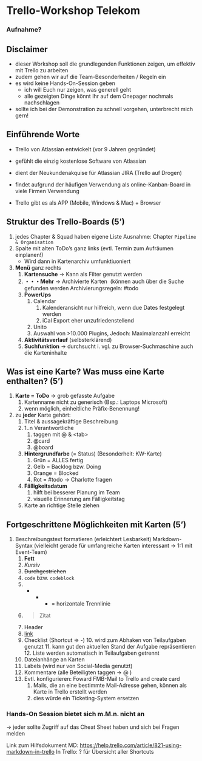 # Trello-Workshop Telekom

### Aufnahme?

## Disclaimer
 * dieser Workshop soll die grundlegenden Funktionen zeigen, um effektiv mit Trello zu arbeiten
 * zudem gehen wir auf die Team-Besonderheiten / Regeln ein
 * es wird keine Hands-On-Session geben
    * ich will Euch nur zeigen, was generell geht
    * alle gezeigten Dinge könnt Ihr auf dem Onepager nochmals nachschlagen
 * sollte ich bei der Demonstration zu schnell vorgehen, unterbrecht mich gern!

## Einführende Worte
 * Trello von Atlassian entwickelt (vor 9 Jahren gegründet)
 * gefühlt die einzig kostenlose Software von Atlassian
 * dient der Neukundenakquise für Atlassian JIRA (Trello auf Drogen)
 * findet aufgrund der häufigen Verwendung als online-Kanban-Board in viele Firmen Verwendung
 
 * Trello gibt es als APP (Mobile, Windows & Mac) + Browser

## Struktur des Trello-Boards (5’)
1. jedes Chapter & Squad haben eigene Liste
Ausnahme: Chapter `Pipeline & Organisation`
2. Spalte mit alten ToDo’s ganz links (evtl. Termin zum Aufräumen einplanen!)
    * Wird dann in Kartenarchiv umfunktiuoniert
3. **Menü** ganz rechts
    1. **Kartensuche** -> Kann als Filter genutzt werden
    2. **・・・Mehr** -> Archivierte Karten  (können auch über die Suche gefunden werden
    Archivierungsregeln: #todo
    4. **PowerUps**
        1. Calendar
            1. Kalenderansicht nur hilfreich, wenn due Dates festgelegt werden
            2. iCal Export eher unzufriedenstellend
        2. Unito
        3. Auswahl von >10.000 Plugins, Jedoch: Maximalanzahl erreicht
    5. **Aktivitätsverlauf** (selbsterklärend)
    6.  **Suchfunktion** -> durchsucht i. vgl. zu Browser-Suchmaschine auch die Karteninhalte

## Was ist eine Karte? Was muss eine Karte enthalten? (5’)
1. **Karte = ToDo** -> grob gefasste Aufgabe
    1. Kartenname nicht zu generisch (Bsp.: Laptops Microsoft)
    2. wenn möglich, einheitliche Präfix-Benennung!
2. zu **jeder** Karte gehört:
    1. Titel & aussagekräftige Beschreibung
    1. 1..n Verantwortliche
        1. taggen mit @ & \<tab>
        2. @card
        3. @board
    2. **Hintergrundfarbe** (= Status) (Besonderheit: KW-Karte)
        1. Grün = ALLES fertig
        2. Gelb = Backlog bzw. Doing
        3. Orange = Blocked
        4. Rot = #todo -> Charlotte fragen
    3. **Fälligkeitsdatum**
        1. hilft bei besserer Planung im Team
        2. visuelle Erinnerung am Fälligkeitstag
    5. Karte an richtige Stelle ziehen

## Fortgeschrittene Möglichkeiten mit Karten (5’)

1. Beschreibungstext formatieren (erleichtert Lesbarkeit)
    Markdown-Syntax (vielleicht gerade für umfangreiche Karten interessant -> 1:1 mit Event-Team)
    1. **Fett**
    2. *Kursiv*
    3. ~~Durchgestrichen~~
    4. `code` bzw. ```codeblock```
    5. - - -   = horizontale Trennlinie
    6. > Zitat
    7. Header
    8. [link](www.google.com)
    9. Checklist (Shortcut => -)
        10. wird zum Abhaken von Teilaufgaben genutzt
        11. kann gut den aktuellen Stand der Aufgabe repräsentieren
        12. Liste werden automatisch in Teilaufgaben getrennt
    13. Dateianhänge an Karten
    14. Labels (wird nur von Social-Media genutzt)
    15. Kommentare (alle Beteiligten taggen -> @ )
    16. Evtl. konfigurieren: Foward FMB-Mail to Trello and create card
        1. Mails, die an eine bestimmte Mail-Adresse gehen, können als Karte in Trello erstellt werden
        2. dies würde ein Ticketing-System ersetzen

### Hands-On Session bietet sich m.M.n. nicht an 
-> jeder sollte Zugriff auf das Cheat Sheet haben und sich bei Fragen melden

Link zum Hilfsdokument MD:	https://help.trello.com/article/821-using-markdown-in-trello
In Trello: ? für Übersicht aller Shortcuts
